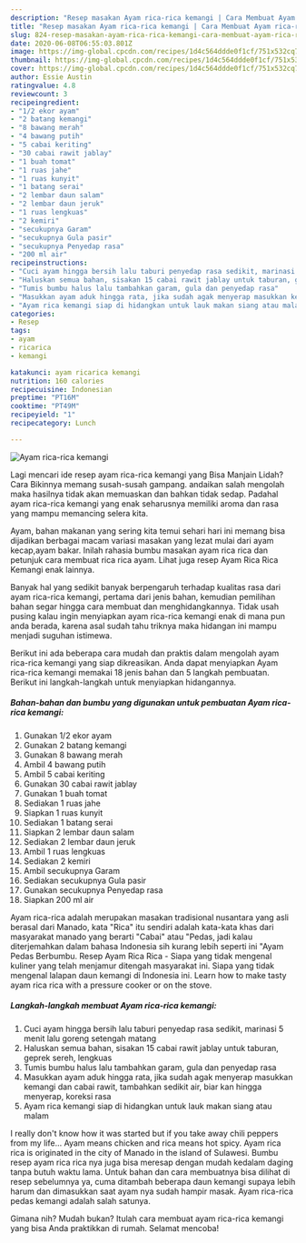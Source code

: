 ```yaml
---
description: "Resep masakan Ayam rica-rica kemangi | Cara Membuat Ayam rica-rica kemangi Yang Menggugah Selera"
title: "Resep masakan Ayam rica-rica kemangi | Cara Membuat Ayam rica-rica kemangi Yang Menggugah Selera"
slug: 824-resep-masakan-ayam-rica-rica-kemangi-cara-membuat-ayam-rica-rica-kemangi-yang-menggugah-selera
date: 2020-06-08T06:55:03.801Z
image: https://img-global.cpcdn.com/recipes/1d4c564ddde0f1cf/751x532cq70/ayam-rica-rica-kemangi-foto-resep-utama.jpg
thumbnail: https://img-global.cpcdn.com/recipes/1d4c564ddde0f1cf/751x532cq70/ayam-rica-rica-kemangi-foto-resep-utama.jpg
cover: https://img-global.cpcdn.com/recipes/1d4c564ddde0f1cf/751x532cq70/ayam-rica-rica-kemangi-foto-resep-utama.jpg
author: Essie Austin
ratingvalue: 4.8
reviewcount: 3
recipeingredient:
- "1/2 ekor ayam"
- "2 batang kemangi"
- "8 bawang merah"
- "4 bawang putih"
- "5 cabai keriting"
- "30 cabai rawit jablay"
- "1 buah tomat"
- "1 ruas jahe"
- "1 ruas kunyit"
- "1 batang serai"
- "2 lembar daun salam"
- "2 lembar daun jeruk"
- "1 ruas lengkuas"
- "2 kemiri"
- "secukupnya Garam"
- "secukupnya Gula pasir"
- "secukupnya Penyedap rasa"
- "200 ml air"
recipeinstructions:
- "Cuci ayam hingga bersih lalu taburi penyedap rasa sedikit, marinasi 5 menit lalu goreng setengah matang"
- "Haluskan semua bahan, sisakan 15 cabai rawit jablay untuk taburan, geprek sereh, lengkuas"
- "Tumis bumbu halus lalu tambahkan garam, gula dan penyedap rasa"
- "Masukkan ayam aduk hingga rata, jika sudah agak menyerap masukkan kemangi dan cabai rawit, tambahkan sedikit air, biar kan hingga menyerap, koreksi rasa"
- "Ayam rica kemangi siap di hidangkan untuk lauk makan siang atau malam"
categories:
- Resep
tags:
- ayam
- ricarica
- kemangi

katakunci: ayam ricarica kemangi 
nutrition: 160 calories
recipecuisine: Indonesian
preptime: "PT16M"
cooktime: "PT49M"
recipeyield: "1"
recipecategory: Lunch

---
```



![Ayam rica-rica kemangi](https://img-global.cpcdn.com/recipes/1d4c564ddde0f1cf/751x532cq70/ayam-rica-rica-kemangi-foto-resep-utama.jpg)

Lagi mencari ide resep ayam rica-rica kemangi yang Bisa Manjain Lidah? Cara Bikinnya memang susah-susah gampang. andaikan salah mengolah maka hasilnya tidak akan memuaskan dan bahkan tidak sedap. Padahal ayam rica-rica kemangi yang enak seharusnya memiliki aroma dan rasa yang mampu memancing selera kita.

Ayam, bahan makanan yang sering kita temui sehari hari ini memang bisa dijadikan berbagai macam variasi masakan yang lezat mulai dari ayam kecap,ayam bakar. Inilah rahasia bumbu masakan ayam rica rica dan petunjuk cara membuat rica rica ayam. Lihat juga resep Ayam Rica Rica Kemangi enak lainnya.

Banyak hal yang sedikit banyak berpengaruh terhadap kualitas rasa dari ayam rica-rica kemangi, pertama dari jenis bahan, kemudian pemilihan bahan segar hingga cara membuat dan menghidangkannya. Tidak usah pusing kalau ingin menyiapkan ayam rica-rica kemangi enak di mana pun anda berada, karena asal sudah tahu triknya maka hidangan ini mampu menjadi suguhan istimewa.


Berikut ini ada beberapa cara mudah dan praktis dalam mengolah ayam rica-rica kemangi yang siap dikreasikan. Anda dapat menyiapkan Ayam rica-rica kemangi memakai 18 jenis bahan dan 5 langkah pembuatan. Berikut ini langkah-langkah untuk menyiapkan hidangannya.

<!--inarticleads1-->

##### Bahan-bahan dan bumbu yang digunakan untuk pembuatan Ayam rica-rica kemangi:

1. Gunakan 1/2 ekor ayam
1. Gunakan 2 batang kemangi
1. Gunakan 8 bawang merah
1. Ambil 4 bawang putih
1. Ambil 5 cabai keriting
1. Gunakan 30 cabai rawit jablay
1. Gunakan 1 buah tomat
1. Sediakan 1 ruas jahe
1. Siapkan 1 ruas kunyit
1. Sediakan 1 batang serai
1. Siapkan 2 lembar daun salam
1. Sediakan 2 lembar daun jeruk
1. Ambil 1 ruas lengkuas
1. Sediakan 2 kemiri
1. Ambil secukupnya Garam
1. Sediakan secukupnya Gula pasir
1. Gunakan secukupnya Penyedap rasa
1. Siapkan 200 ml air


Ayam rica-rica adalah merupakan masakan tradisional nusantara yang asli berasal dari Manado, kata &#34;Rica&#34; itu sendiri adalah kata-kata khas dari masyarakat manado yang berarti &#34;Cabai&#34; atau &#34;Pedas, jadi kalau diterjemahkan dalam bahasa Indonesia sih kurang lebih seperti ini &#34;Ayam Pedas Berbumbu. Resep Ayam Rica Rica - Siapa yang tidak mengenal kuliner yang telah menjamur ditengah masyarakat ini. Siapa yang tidak mengenal lalapan daun kemangi di Indonesia ini. Learn how to make tasty ayam rica rica with a pressure cooker or on the stove. 

<!--inarticleads2-->

##### Langkah-langkah membuat Ayam rica-rica kemangi:

1. Cuci ayam hingga bersih lalu taburi penyedap rasa sedikit, marinasi 5 menit lalu goreng setengah matang
1. Haluskan semua bahan, sisakan 15 cabai rawit jablay untuk taburan, geprek sereh, lengkuas
1. Tumis bumbu halus lalu tambahkan garam, gula dan penyedap rasa
1. Masukkan ayam aduk hingga rata, jika sudah agak menyerap masukkan kemangi dan cabai rawit, tambahkan sedikit air, biar kan hingga menyerap, koreksi rasa
1. Ayam rica kemangi siap di hidangkan untuk lauk makan siang atau malam


I really don&#39;t know how it was started but if you take away chili peppers from my life… Ayam means chicken and rica means hot spicy. Ayam rica rica is originated in the city of Manado in the island of Sulawesi. Bumbu resep ayam rica rica nya juga bisa meresap dengan mudah kedalam daging tanpa butuh waktu lama. Untuk bahan dan cara membuatnya bisa dilihat di resep sebelumnya ya, cuma ditambah beberapa daun kemangi supaya lebih harum dan dimasukkan saat ayam nya sudah hampir masak. Ayam rica-rica pedas kemangi adalah salah satunya. 

Gimana nih? Mudah bukan? Itulah cara membuat ayam rica-rica kemangi yang bisa Anda praktikkan di rumah. Selamat mencoba!
